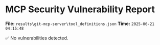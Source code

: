 # MCP Security Vulnerability Report
**File:** `results\git-mcp-server\tool_definitions.json`
**Time:** `2025-06-21 04:15:48`

✅ No vulnerabilities detected.